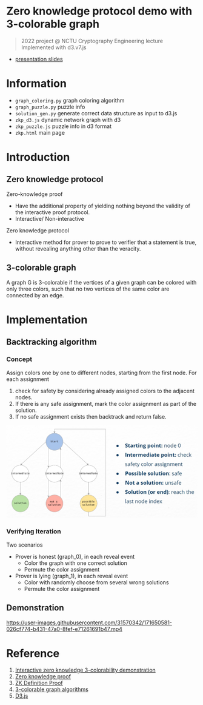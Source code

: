 <h1> Zero knowledge protocol demo with 3-colorable graph </h1>

> 2022 project @ NCTU Cryptography Engineering lecture  
> Implemented with d3.v7.js

- [presentation slides](https://docs.google.com/presentation/d/1V9gPNwmgsiPXvWkBwoKspWBpjZXFiv5CdPulSL6tWqs/edit?usp=sharing)

<h1> Information </h1>

- `graph_coloring.py` graph coloring algorithm
- `graph_puzzle.py` puzzle info
- `solution_gen.py` generate correct data structure as input to d3.js
- `zkp_d3.js` dynamic network graph with d3
- `zkp_puzzle.js` puzzle info in d3 format
- `zkp.html` main page

<h1> Introduction </h1>

<h2> Zero knowledge protocol </h2>

Zero-knowledge proof
- Have the additional property of yielding nothing beyond the validity of the interactive proof protocol.
- Interactive/ Non-interactive

Zero knowledge protocol
- Interactive method for prover to prove to verifier that a statement is true, without revealing anything other than the veracity.

<h2> 3-colorable graph </h2>

A graph G is 3-colorable if the vertices of a given graph can be colored with only three colors, such that no two vertices of the same color are connected by an edge. 


<h1> Implementation </h1>

<h2> Backtracking algorithm </h2>

<h3> Concept </h3>

Assign colors one by one to different nodes, starting from the first node. For each assignment
1. check for safety by considering already assigned colors to the adjacent nodes.
2. If there is any safe assignment, mark the color assignment as part of the solution.
3. If no safe assignment exists then backtrack and return false.

![backtracking structure](/images/backtracking.jpg)

<h3> Verifying Iteration </h3>

Two scenarios
- Prover is honest (graph_0), in each reveal event
    - Color the graph with one correct solution
    - Permute the color assignment
- Prover is lying (graph_1), in each reveal event
    - Color with randomly choose from several wrong solutions
    - Permute the color assignment

<h2> Demonstration </h2>

https://user-images.githubusercontent.com/31570342/171650581-026cf774-b431-47a0-8fef-e71261691b47.mp4

<h1> Reference </h1>

1. [Interactive zero knowledge 3-colorability demonstration](https://web.mit.edu/~ezyang/Public/graph/svg.html)
2. [Zero knowledge proof](https://en.wikipedia.org/wiki/Zero-knowledge_proof)
3. [ZK Definition Proof](https://www.cs.cmu.edu/~goyal/s18/15503/scribe_notes/lecture23.pdf)
4. [3-colorable graph algorithms](https://en.wikipedia.org/wiki/Graph_coloring)
5. [D3.js](https://d3js.org/)
